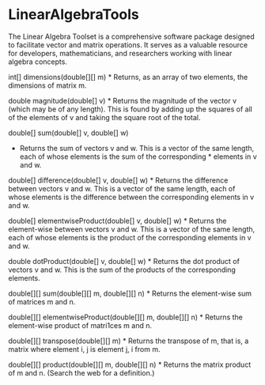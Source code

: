 # LinearAlgebraTools

The Linear Algebra Toolset is a comprehensive software package designed to facilitate vector and matrix operations. 
It serves as a valuable resource for developers, mathematicians, and researchers working with linear algebra concepts. 

int[] dimensions(double[][] m) * Returns, as an array of two elements, the dimensions of matrix m.

double magnitude(double[] v) * Returns the magnitude of the vector v (which may be of any length). This is found by adding up the squares of all of the elements of v and taking the square root of the total.

double[] sum(double[] v, double[] w) 

* Returns the sum of vectors v and w. This is a vector of the same length, each of whose elements is the sum of the corresponding * elements in v and w.

double[] difference(double[] v, double[] w) * Returns the difference between vectors v and w. This is a vector of the same length, each of whose elements is the difference between the corresponding elements in v and w.

double[] elementwiseProduct(double[] v, double[] w) * Returns the element-wise between vectors v and w. This is a vector of the same length, each of whose elements is the product of the corresponding elements in v and w.

double dotProduct(double[] v, double[] w) * Returns the dot product of vectors v and w. This is the sum of the products of the corresponding elements.   

double[][] sum(double[][] m, double[][] n) * Returns the element-wise sum of matrices m and n.

double[][] elementwiseProduct(double[][] m, double[][] n) * Returns the element-wise product of matri1ces m and n.

double[][] transpose(double[][] m) * Returns the transpose of m, that is, a matrix where element i, j is element j, i from m.

double[][] product(double[][] m, double[][] n) * Returns the matrix product of m and n. (Search the web for a definition.)
